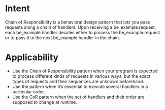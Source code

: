 # Intent
Chain of Responsibility is a behavioral design pattern that lets you pass requests along a chain of handlers. Upon receiving a be_example.request, each be_example.handler decides either to process the be_example.request or to pass it to the next be_example.handler in the chain.
# Applicability
- Use the Chain of Responsibility pattern when your program is expected to process different kinds of requests in various ways, but the exact types of requests and their sequences are unknown beforehand.
- Use the pattern when it’s essential to execute several handlers in a particular order. 
- Use the CoR pattern when the set of handlers and their order are supposed to change at runtime.